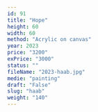 ```yaml
---
id: 91
title: "Hope"
height: 60
width: 60
method: "Acrylic on canvas"
year: 2023
price: "3200"
exPrice: "3000"
status: ""
fileName: "2023-haab.jpg"
medie: "painting"
draft: "False"
slug: "haab"
weight: "140"
---
```

